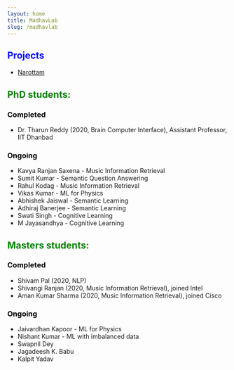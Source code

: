 ```yaml
---
layout: home
title: MadhavLab
slug: /madhavlab
---
```


## **<span style="color:blue">Projects</span>**
- [Narottam](https://vipular.github.io/narottam.github.io)

## <span style="color: Green">PhD students:</span>


### <span style="color: Black">Completed</span>

* Dr. Tharun Reddy (2020, Brain Computer Interface), Assistant Professor, IIT Dhanbad

### <span style="color: Black">Ongoing</span>

* Kavya Ranjan Saxena - Music Information Retrieval
* Sumit Kumar - Semantic Question Answering
* Rahul Kodag - Music Information Retrieval
* Vikas Kumar - ML for Physics
* Abhishek Jaiswal - Semantic Learning
* Adhiraj Banerjee - Semantic Learning
* Swati Singh - Cognitive Learning
* M Jayasandhya - Cognitive Learning

## <span style="color: Green">Masters students:</span>

### <span style="color: Black">Completed</span>

* Shivam Pal (2020, NLP)
* Shivangi Ranjan (2020, Music Information Retrieval), joined Intel
* Aman Kumar Sharma (2020, Music Information Retrieval), joined Cisco

### <span style="color: Black">Ongoing</span>

* Jaivardhan Kapoor - ML for Physics
* Nishant Kumar - ML with imbalanced data
* Swapnil Dey
* Jagadeesh K. Babu
* Kalpit Yadav

